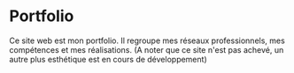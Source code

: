 # Portfolio
Ce site web est mon portfolio. Il regroupe mes réseaux professionnels, mes compétences et mes réalisations.
(A noter que ce site n'est pas achevé, un autre plus esthétique est en cours de développement)
